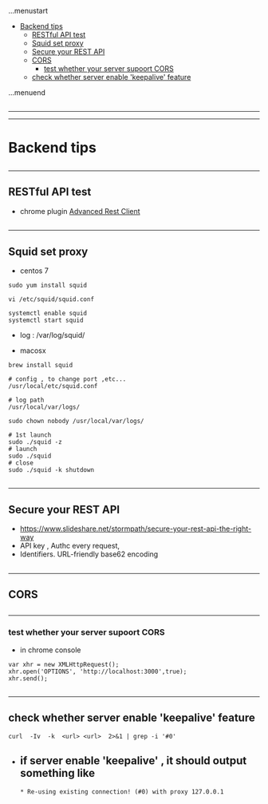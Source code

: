 ...menustart

 - [Backend tips](#6edcb6f97b94edc1579875d8335df797)
     - [RESTful API test](#4b01e3a70a88bd2fd5aa2c11f7f00354)
     - [Squid set proxy](#8215185b626db2bd246208973aabf16e)
     - [Secure your REST API](#bdf38b3fd09b39e3a701db441cb2c2e9)
     - [CORS](#5a8feff0b4bde3eec9244b76023b791d)
         - [test whether your server supoort CORS](#1e545f4bd1d09eb09ed43fabac84aba4)
     - [check whether server enable 'keepalive' feature](#f779c9d1d9da7473f0eebf90d56dc319)

...menuend


<h2 id="6edcb6f97b94edc1579875d8335df797"></h2>

-----
-----

# Backend tips

<h2 id="4b01e3a70a88bd2fd5aa2c11f7f00354"></h2>

-----

## RESTful API test

 - chrome plugin [Advanced Rest Client](https://chrome.google.com/webstore/detail/advanced-rest-client/hgmloofddffdnphfgcellkdfbfbjeloo)


<h2 id="8215185b626db2bd246208973aabf16e"></h2>

-----

## Squid set proxy 

 - centos 7

```
sudo yum install squid

vi /etc/squid/squid.conf

systemctl enable squid
systemctl start squid
```

- log : /var/log/squid/

 - macosx

```
brew install squid

# config , to change port ,etc...
/usr/local/etc/squid.conf

# log path
/usr/local/var/logs/

sudo chown nobody /usr/local/var/logs/

# 1st launch
sudo ./squid -z
# launch
sudo ./squid
# close
sudo ./squid -k shutdown
```

<h2 id="bdf38b3fd09b39e3a701db441cb2c2e9"></h2>

-----

## Secure your REST API

 - https://www.slideshare.net/stormpath/secure-your-rest-api-the-right-way
 - API key  , Authc every request,   
 - Identifiers.  URL-friendly base62 encoding


<h2 id="5a8feff0b4bde3eec9244b76023b791d"></h2>

-----

## CORS 

<h2 id="1e545f4bd1d09eb09ed43fabac84aba4"></h2>

-----

### test whether your server supoort CORS

 - in chrome  console 

```
var xhr = new XMLHttpRequest();
xhr.open('OPTIONS', 'http://localhost:3000',true);
xhr.send();
```


<h2 id="f779c9d1d9da7473f0eebf90d56dc319"></h2>

-----

## check whether server enable 'keepalive' feature

```
curl  -Iv  -k  <url> <url>  2>&1 | grep -i '#0'
```

 - if server enable 'keepalive' , it should output something like 
    - 
    ```
    * Re-using existing connection! (#0) with proxy 127.0.0.1
    ```






